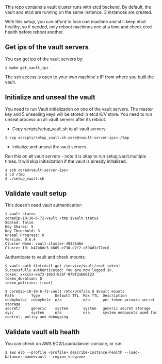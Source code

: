 
This repo contains a vault cluster runs with etcd backend. By default, the vault and etcd are running
on the same instance. 3 instances are created. 

With this setup, you can afford to lose one machine and still keep etcd healthy, so if needed, only reboot machines one at a time and
check etcd health before reboot another.

## Get ips of the vault servers

You can get ips of the vault servers by:

```
$ make get_vault_ips
```

The ssh access is open to your own machine's IP from where you built the vault.

## Initialize and unseal the vault

You need to run Vault initialization on one of the vault servers. The master key and 5 unsealing keys will be stored in etcd K/V store.
You need to run unseal process on all vault servers after its reboot.

* Copy scripts/setup_vault.sh to all vault servers:

```
$ scp scripts/setup_vault.sh core@<vault-server-ips>:/tmp
```

* Initialize and unseal the vault servers

Run this on all vault servers - note it is okay to run setup_vault.multiple times. It will skip initialization if the vault is already
initialized.
```
$ ssh core@<vault-server-ips>
$ cd /tmp
$ ./setup_vault.sh
```

## Validate vault setup

This doesn't need vault authentication

```
$ vault status
core@ip-10-10-6-72-vault /tmp $vault status
Sealed: false
Key Shares: 5
Key Threshold: 3
Unseal Progress: 0
Version: 0.6.4
Cluster Name: vault-cluster-4932646e
Cluster ID: b47b8de3-b609-e730-d2f2-c894d1c77ec8
```
Authenticate to vault and check mounts:

```
$ vault auth $(etcdctl get /service/vault/root-token)
Successfully authenticated! You are now logged in.
token: xxxxxx-ea73-1063-02bf-070f2ab60123
token_duration: 0
token_policies: [root]

$ core@ip-10-10-6-72-vault /etc/profile.d $vault mounts
Path        Type       Default TTL  Max TTL  Description
cubbyhole/  cubbyhole  n/a          n/a      per-token private secret storage
secret/     generic    system       system   generic secret storage
sys/        system     n/a          n/a      system endpoints used for control, policy and debugging
```
## Validate vault elb health

You can check on AWS EC2/Loadbalancer console, or run:

```
$ aws elb --profile <profile> describe-instance-health --load-balancer-name=vault --region <region>
```
